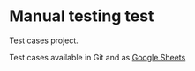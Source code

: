 # Manual testing test

Test cases project.

Test cases available in Git and as [Google Sheets](https://docs.google.com/spreadsheets/d/1F1JkXT_pX5w1cMcNESAejti6E2XZ-2ZiFXLRrZl5sSQ/edit?usp=sharing)
